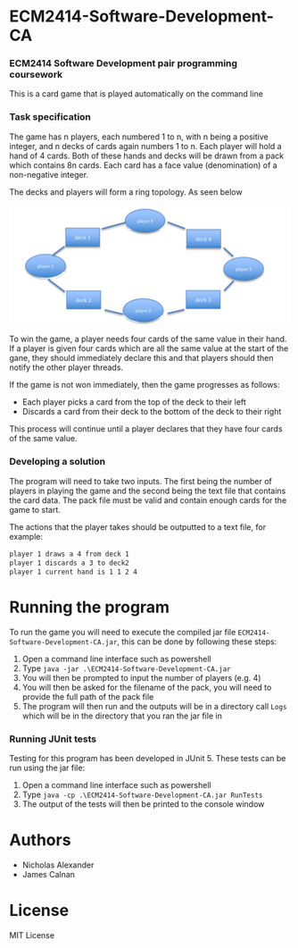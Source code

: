 # ECM2414-Software-Development-CA

### ECM2414 Software Development pair programming coursework

This is a card game that is played automatically on the command line
<br>

### Task specification

The game has n players, each numbered 1 to n, with n being a positive integer, and n decks of cards again numbers 1 to n.
Each player will hold a hand of 4 cards. Both of these hands and decks will be drawn from a pack which contains 8n cards.
Each card has a face value (denomination) of a non-negative integer.

The decks and players will form a ring topology. As seen below

![img.png](doc/topological%20relationship.png)

To win the game, a player needs four cards of the same value in their hand. 
If a player is given four cards which are all the same value at the start of the gane, they should immediately declare this
and that players should then notify the other player threads.

If the game is not won immediately, then the game progresses as follows:
- Each player picks a card from the top of the deck to their left
- Discards a card from their deck to the bottom of the deck to their right

This process will continue until a player declares that they have four cards of the same value.

### Developing a solution

The program will need to take two inputs. The first being the number of players in playing the game and the second being the text file that contains the card data.
The pack file must be valid and contain enough cards for the game to start.

The actions that the player takes should be outputted to a text file, for example: 
```
player 1 draws a 4 from deck 1
player 1 discards a 3 to deck2
player 1 current hand is 1 1 2 4
```

# Running the program

To run the game you will need to execute the compiled jar file `ECM2414-Software-Development-CA.jar`, this can be done by following these steps:

1. Open a command line interface such as powershell
2. Type `java -jar .\ECM2414-Software-Development-CA.jar`
3. You will then be prompted to input the number of players (e.g. 4)
4. You will then be asked for the filename of the pack, you will need to provide the full path of the pack file
5. The program will then run and the outputs will be in a directory call `Logs` which will be in the directory that you ran the jar file in

### Running JUnit tests
Testing for this program has been developed in JUnit 5. These tests can be run using the jar file:

1. Open a command line interface such as powershell
2. Type `java -cp .\ECM2414-Software-Development-CA.jar RunTests`
3. The output of the tests will then be printed to the console window



# Authors
- Nicholas Alexander
- James Calnan

# License
MIT License
